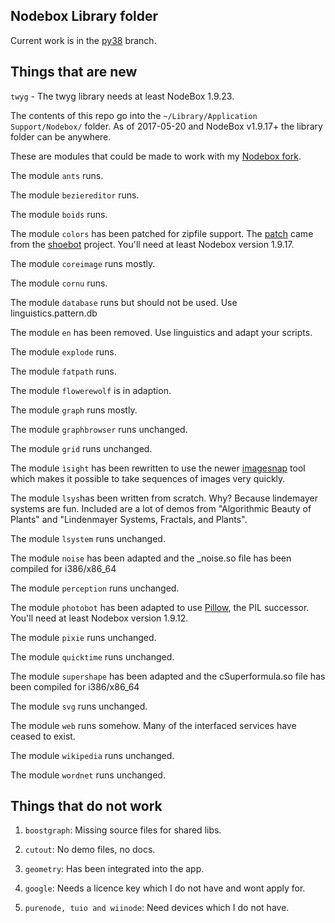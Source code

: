 ## Nodebox Library folder ##

Current work is in the [py38](https://github.com/karstenw/Library/tree/py38) branch.


## Things that are new ##

`twyg` - The twyg library needs at least NodeBox 1.9.23.



The contents of this repo go into the ```~/Library/Application Support/Nodebox/``` folder. As of 2017-05-20 and NodeBox v1.9.17+ the library folder can be anywhere.

These are modules that could be made to work with my [Nodebox fork](https://github.com/karstenw/nodebox-pyobjc).

The module ```ants``` runs.

The module ```beziereditor``` runs.

The module ```boids``` runs.

The module ```colors``` has been patched for zipfile support. The [patch](https://github.com/shoebot/shoebot/commit/b2b9c43b28acb9312ca2a0557cc8728fc49a47bb) came from the [shoebot](https://github.com/shoebot/shoebot) project. You'll need at least Nodebox version 1.9.17.

The module ```coreimage``` runs mostly.

The module ```cornu``` runs.

The module ```database``` runs but should not be used. Use linguistics.pattern.db

The module ```en``` has been removed. Use linguistics and adapt your scripts.

The module ```explode``` runs.

The module ```fatpath``` runs.

The module ```flowerewolf``` is in adaption.

The module ```graph``` runs mostly.

The module ```graphbrowser``` runs unchanged.

The module ```grid``` runs unchanged.

The module ```ìsight``` has been rewritten to use the newer [imagesnap](http://iharder.net/imagesnap) tool which makes it possible to take sequences of images very quickly.

The module ```lsys```has been written from scratch. Why? Because lindemayer systems are fun. Included are a lot of demos from "Algorithmic Beauty of Plants" and "Lindenmayer Systems, Fractals, and Plants".

The module ```lsystem``` runs unchanged.

The module ```noise``` has been adapted and the _noise.so file has been compiled for i386/x86_64

The module ```perception``` runs unchanged.

The module ```photobot``` has been adapted to use [Pillow](https://github.com/python-pillow/Pillow), the PIL successor. You'll need at least Nodebox version 1.9.12.

The module ```pixie``` runs unchanged.

The module ```quicktime``` runs unchanged.

The module ```supershape``` has been adapted and the cSuperformula.so file has been compiled for i386/x86_64

The module ```svg``` runs unchanged.

The module ```web``` runs somehow. Many of the interfaced services have ceased to exist.

The module ```wikipedia``` runs unchanged.

The module ```wordnet``` runs unchanged.



## Things that do not work ##

1. ```boostgraph```: Missing source files for shared libs.

1. ```cutout```: No demo files, no docs.

1. ```geometry```: Has been integrated into the app.

1. ```google```: Needs a licence key which I do not have and wont apply for.

1. ```purenode, tuio and wiinode```: Need devices which I do not have.



